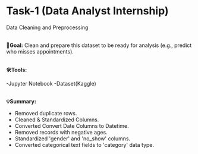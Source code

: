 # Task-1 (Data Analyst Internship)
Data Cleaning and Preprocessing<br><br>

**🎯Goal:** Clean and prepare this dataset to be ready for analysis (e.g., predict who misses appointments).<br><br>

**🛠️Tools:**

-Jupyter Notebook
-Dataset(Kaggle)<br><br>

**💡Summary:**
- Removed duplicate rows.
- Cleaned & Standardized Columns.
- Converted Convert Date Columns to Datetime.
- Removed records with negative ages.
- Standardized 'gender' and 'no_show' columns.
- Converted categorical text fields to 'category' data type.

